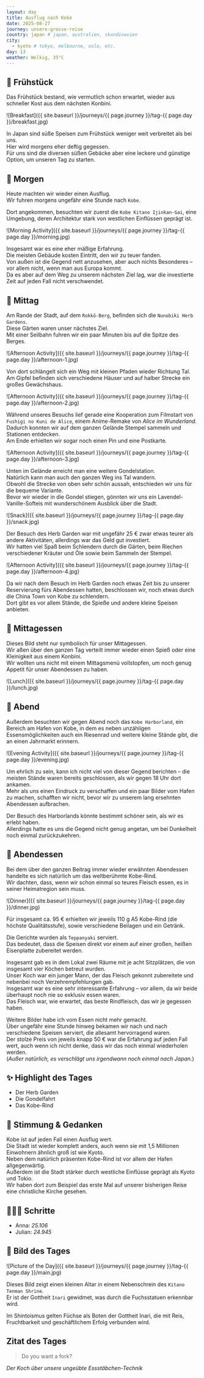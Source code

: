 ```yaml
---
layout: day
title: Ausflug nach Kobe
date: 2025-08-27
journey: unsere-grosse-reise
country: japan # japan, australien, skandinavien
city:
  - kyoto # tokyo, melbourne, oslo, etc.
day: 13
weather: Wolkig, 35°C
---
```


## 🥐 Frühstück

Das Frühstück bestand, wie vermutlich schon erwartet, wieder aus schneller Kost aus dem nächsten Konbini.  

![Breakfast]({{ site.baseurl }}/journeys/{{ page.journey }}/tag-{{ page.day }}/breakfast.jpg)

In Japan sind süße Speisen zum Frühstück weniger weit verbreitet als bei uns.  
Hier wird morgens eher deftig gegessen.  
Für uns sind die diversen süßen Gebäcke aber eine leckere und günstige Option, um unseren Tag zu starten.  

## 🌅 Morgen

Heute machten wir wieder einen Ausflug.  
Wir fuhren morgens ungefähr eine Stunde nach `Kobe`.  

Dort angekommen, besuchten wir zuerst die `Kobe Kitano Ijinkan-Gai`, eine Umgebung, deren Architektur stark von westlichen Einflüssen geprägt ist.  

![Morning Activity]({{ site.baseurl }}/journeys/{{ page.journey }}/tag-{{ page.day }}/morning.jpg)

Insgesamt war es eine eher mäßige Erfahrung.  
Die meisten Gebäude kosten Eintritt, den wir zu teuer fanden.  
Von außen ist die Gegend nett anzusehen, aber auch nichts Besonderes – vor allem nicht, wenn man aus Europa kommt.  
Da es aber auf dem Weg zu unserem nächsten Ziel lag, war die investierte Zeit auf jeden Fall nicht verschwendet.  

## 🌇 Mittag

Am Rande der Stadt, auf dem `Rokkō-Berg`, befinden sich die `Nunobiki Herb Gardens`.  
Diese Gärten waren unser nächstes Ziel.  
Mit einer Seilbahn fuhren wir ein paar Minuten bis auf die Spitze des Berges.  

![Afternoon Activity]({{ site.baseurl }}/journeys/{{ page.journey }}/tag-{{ page.day }}/afternoon-1.jpg)

Von dort schlängelt sich ein Weg mit kleinen Pfaden wieder Richtung Tal.  
Am Gipfel befinden sich verschiedene Häuser und auf halber Strecke ein großes Gewächshaus.  

![Afternoon Activity]({{ site.baseurl }}/journeys/{{ page.journey }}/tag-{{ page.day }}/afternoon-2.jpg)

Während unseres Besuchs lief gerade eine Kooperation zum Filmstart von `Fushigi no Kuni de Alice`, einem Anime-Remake von _Alice im Wunderland_.  
Dadurch konnten wir auf dem ganzen Gelände Stempel sammeln und Stationen entdecken.  
Am Ende erhielten wir sogar noch einen Pin und eine Postkarte.  

![Afternoon Activity]({{ site.baseurl }}/journeys/{{ page.journey }}/tag-{{ page.day }}/afternoon-3.jpg)

Unten im Gelände erreicht man eine weitere Gondelstation.  
Natürlich kann man auch den ganzen Weg ins Tal wandern.  
Obwohl die Strecke von oben sehr schön aussah, entschieden wir uns für die bequeme Variante.  
Bevor wir wieder in die Gondel stiegen, gönnten wir uns ein Lavendel-Vanille-Softeis mit wunderschönem Ausblick über die Stadt.  

![Snack]({{ site.baseurl }}/journeys/{{ page.journey }}/tag-{{ page.day }}/snack.jpg)

Der Besuch des Herb Garden war mit ungefähr 25 € zwar etwas teurer als andere Aktivitäten, allerdings war das Geld gut investiert.  
Wir hatten viel Spaß beim Schlendern durch die Gärten, beim Riechen verschiedener Kräuter und Öle sowie beim Sammeln der Stempel.  

![Afternoon Activity]({{ site.baseurl }}/journeys/{{ page.journey }}/tag-{{ page.day }}/afternoon-4.jpg)

Da wir nach dem Besuch im Herb Garden noch etwas Zeit bis zu unserer Reservierung fürs Abendessen hatten, beschlossen wir, noch etwas durch die China Town von Kobe zu schlendern.  
Dort gibt es vor allem Stände, die Spieße und andere kleine Speisen anbieten.  

## 🍣 Mittagessen

Dieses Bild steht nur symbolisch für unser Mittagessen.  
Wir aßen über den ganzen Tag verteilt immer wieder einen Spieß oder eine Kleinigkeit aus einem Konbini.  
Wir wollten uns nicht mit einem Mittagsmenü vollstopfen, um noch genug Appetit für unser Abendessen zu haben.  

![Lunch]({{ site.baseurl }}/journeys/{{ page.journey }}/tag-{{ page.day }}/lunch.jpg)

## 🌙 Abend

Außerdem besuchten wir gegen Abend noch das `Kobe Harborland`, ein Bereich am Hafen von Kobe, in dem es neben unzähligen Essensmöglichkeiten auch ein Riesenrad und weitere kleine Stände gibt, die an einen Jahrmarkt erinnern.  

![Evening Activity]({{ site.baseurl }}/journeys/{{ page.journey }}/tag-{{ page.day }}/evening.jpg)

Um ehrlich zu sein, kann ich nicht viel von dieser Gegend berichten – die meisten Stände waren bereits geschlossen, als wir gegen 18 Uhr dort ankamen.  
Mehr als uns einen Eindruck zu verschaffen und ein paar Bilder vom Hafen zu machen, schafften wir nicht, bevor wir zu unserem lang ersehnten Abendessen aufbrachen.  

Der Besuch des Harborlands könnte bestimmt schöner sein, als wir es erlebt haben.  
Allerdings hatte es uns die Gegend nicht genug angetan, um bei Dunkelheit noch einmal zurückzukehren.  

## 🍜 Abendessen

Bei dem über den ganzen Beitrag immer wieder erwähnten Abendessen handelte es sich natürlich um das weltberühmte Kobe-Rind.  
Wir dachten, dass, wenn wir schon einmal so teures Fleisch essen, es in seiner Heimatregion sein muss.  

![Dinner]({{ site.baseurl }}/journeys/{{ page.journey }}/tag-{{ page.day }}/dinner.jpg)

Für insgesamt ca. 95 € erhielten wir jeweils 110 g A5 Kobe-Rind (die höchste Qualitätsstufe), sowie verschiedene Beilagen und ein Getränk.  

Die Gerichte wurden als `Teppanyaki` serviert.  
Das bedeutet, dass die Speisen direkt vor einem auf einer großen, heißen Eisenplatte zubereitet werden.  

Insgesamt gab es in dem Lokal zwei Räume mit je acht Sitzplätzen, die von insgesamt vier Köchen betreut wurden.  
Unser Koch war ein junger Mann, der das Fleisch gekonnt zubereitete und nebenbei noch Verzehrempfehlungen gab.  
Insgesamt war es eine sehr interessante Erfahrung – vor allem, da wir beide überhaupt noch nie so exklusiv essen waren.  
Das Fleisch war, wie erwartet, das beste Rindfleisch, das wir je gegessen haben.  

Weitere Bilder habe ich vom Essen nicht mehr gemacht.  
Über ungefähr eine Stunde hinweg bekamen wir nach und nach verschiedene Speisen serviert, die allesamt hervorragend waren.  
Der stolze Preis von jeweils knapp 50 € war die Erfahrung auf jeden Fall wert, auch wenn ich nicht denke, dass wir das noch einmal wiederholen werden.  
(_Außer natürlich, es verschlägt uns irgendwann noch einmal nach Japan._)  

## ✨ Highlight des Tages

- Der Herb Garden  
- Die Gondelfahrt  
- Das Kobe-Rind  

## 💭 Stimmung & Gedanken

Kobe ist auf jeden Fall einen Ausflug wert.  
Die Stadt ist wieder komplett anders, auch wenn sie mit 1,5 Millionen Einwohnern ähnlich groß ist wie Kyoto.  
Neben dem natürlich präsenten Kobe-Rind ist vor allem der Hafen allgegenwärtig.  
Außerdem ist die Stadt stärker durch westliche Einflüsse geprägt als Kyoto und Tokio.  
Wir haben dort zum Beispiel das erste Mal auf unserer bisherigen Reise eine christliche Kirche gesehen.  

## 🏃🏽‍♀️ Schritte

- Anna: _25.106_  
- Julian: _24.945_  

## 📸 Bild des Tages

![Picture of the Day]({{ site.baseurl }}/journeys/{{ page.journey }}/tag-{{ page.day }}/main.jpg)

Dieses Bild zeigt einen kleinen Altar in einem Nebenschrein des `Kitano Tenman Shrine`.  
Er ist der Gottheit `Inari` gewidmet, was durch die Fuchsstatuen erkennbar wird.  

Im Shintoismus gelten Füchse als Boten der Gottheit Inari, die mit Reis, Fruchtbarkeit und geschäftlichem Erfolg verbunden wird.  

## Zitat des Tages

> Do you want a fork?  

_Der Koch über unsere ungeübte Essstäbchen-Technik_
